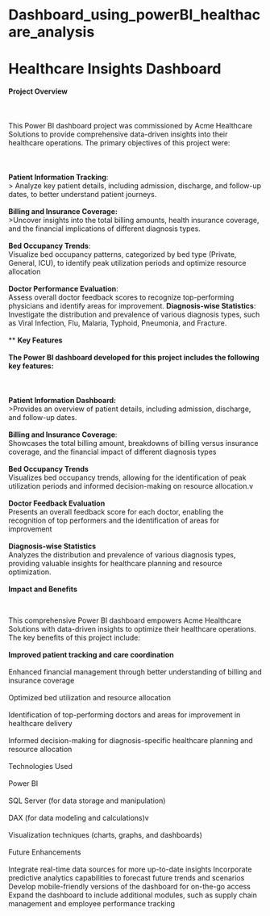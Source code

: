 # Dashboard_using_powerBI_healthacare_analysis
# Healthcare Insights Dashboard
**Project Overview** </br>  
</br>  
This Power BI dashboard project was commissioned by Acme Healthcare Solutions to provide comprehensive data-driven insights into their healthcare operations. The primary objectives of this project were:</br>  
</br>  
**Patient Information Tracking**:</br>  > Analyze key patient details, including admission, discharge, and follow-up dates, to better understand patient journeys.</br>  
**Billing and Insurance Coverage:** </br>  >Uncover insights into the total billing amounts, health insurance coverage, and the financial implications of different diagnosis types.</br>  
**Bed Occupancy Trends**: </br>  Visualize bed occupancy patterns, categorized by bed type (Private, General, ICU), to identify peak utilization periods and optimize resource allocation</br>  
**Doctor Performance Evaluation**:</br>   Assess overall doctor feedback scores to recognize top-performing physicians and identify areas for improvement.</b>
**Diagnosis-wise Statistics**: </br>  Investigate the distribution and prevalence of various diagnosis types, such as Viral Infection, Flu, Malaria, Typhoid, Pneumonia, and Fracture.</br>  
**
**Key Features**</br>  
**The Power BI dashboard developed for this project includes the following key features:**</br>  
</br>  
**Patient Information Dashboard:** </br>  >Provides an overview of patient details, including admission, discharge, and follow-up dates.</br>  
**Billing and Insurance Coverage**:</br>  Showcases the total billing amount, breakdowns of billing versus insurance coverage, and the financial impact of different diagnosis types</br>  
**Bed Occupancy Trends**</br>   Visualizes bed occupancy trends, allowing for the identification of peak utilization periods and informed decision-making on resource allocation.v</br>  
**Doctor Feedback Evaluation**</br>   Presents an overall feedback score for each doctor, enabling the recognition of top performers and the identification of areas for improvement</br>  
**Diagnosis-wise Statistics**</br>  Analyzes the distribution and prevalence of various diagnosis types, providing valuable insights for healthcare planning and resource optimization.</br>  
**Impact and Benefits**</br>  

</br>  


This comprehensive Power BI dashboard empowers Acme Healthcare Solutions with data-driven insights to optimize their healthcare operations. The key benefits of this project include:
</br>  
**Improved patient tracking and care coordination**</br>  
Enhanced financial management through better understanding of billing and insurance coverage</br>  
Optimized bed utilization and resource allocation</br>  
Identification of top-performing doctors and areas for improvement in healthcare delivery</br>  
Informed decision-making for diagnosis-specific healthcare planning and resource allocation</br>  
Technologies Used</br>  
Power BI</br>  
SQL Server (for data storage and manipulation)</br>  
DAX (for data modeling and calculations)v</br>  
Visualization techniques (charts, graphs, and dashboards)</br>  
Future Enhancements</br>  
Integrate real-time data sources for more up-to-date insights</b>
Incorporate predictive analytics capabilities to forecast future trends and scenarios</b>
Develop mobile-friendly versions of the dashboard for on-the-go access</b>
Expand the dashboard to include additional modules, such as supply chain management and employee performance tracking</b>
